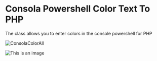 # Consola Powershell Color Text To PHP
The class allows you to enter colors in the console powershell for PHP

![ConsolaColorAll](https://user-images.githubusercontent.com/5230920/173135060-7f581e81-dc8d-4837-9813-0cd8e14a4bf1.png)

![This is an image](https://myoctocat.com/assets/images/base-octocat.svg)
